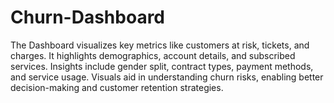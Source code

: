 # Churn-Dashboard
The Dashboard visualizes key metrics like customers at risk, tickets, and charges. It highlights demographics, account details, and subscribed services. Insights include gender split, contract types, payment methods, and service usage. Visuals aid in understanding churn risks, enabling better decision-making and customer retention strategies.

